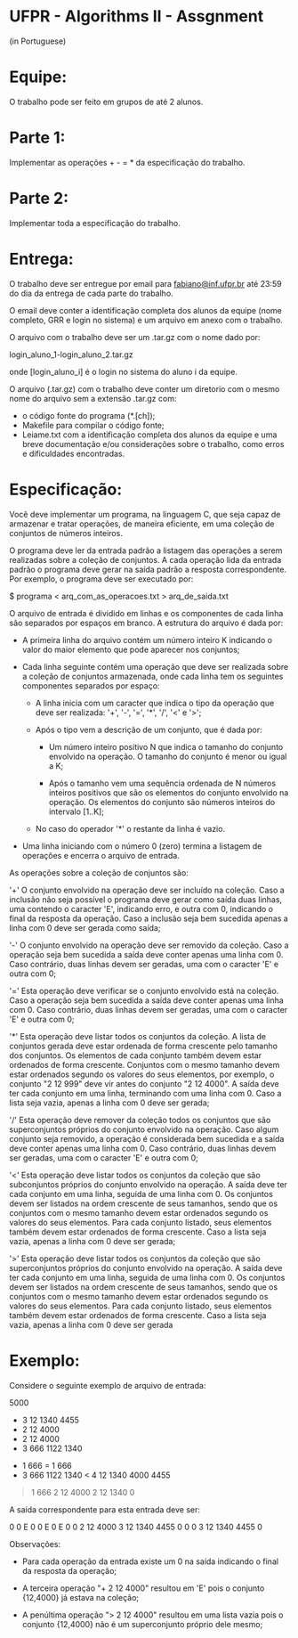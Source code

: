 # UFPR - Algorithms II - Assgnment
(in Portuguese)

Equipe:
=======
O trabalho pode ser feito em grupos de até 2 alunos.


Parte 1:
========

Implementar as operações + - = * da especificação do trabalho.


Parte 2:
========

Implementar toda a especificação do trabalho.


Entrega:
========

O trabalho deve ser entregue por email para fabiano@inf.ufpr.br até
23:59 do dia da entrega de cada parte do trabalho.

O email deve conter a identificação completa dos alunos da equipe
(nome completo, GRR e login no sistema) e um arquivo em anexo com o
trabalho.

O arquivo com o trabalho deve ser um .tar.gz com o nome dado por:

  login_aluno_1-login_aluno_2.tar.gz

onde [login_aluno_i] é o login no sistema do aluno i da equipe.

O arquivo (.tar.gz) com o trabalho deve conter um diretorio com o
mesmo nome do arquivo sem a extensão .tar.gz com:
  - o código fonte do programa (*.[ch]);
  - Makefile para compilar o código fonte;
  - Leiame.txt com a identificação completa dos alunos da equipe e uma
    breve documentação e/ou considerações sobre o trabalho, como erros
    e dificuldades encontradas.


Especificação:
==============

Você deve implementar um programa, na linguagem C, que seja capaz de
armazenar e tratar operações, de maneira eficiente, em uma coleção de
conjuntos de números inteiros.

O programa deve ler da entrada padrão a listagem das operações a serem
realizadas sobre a coleção de conjuntos. A cada operação lida da
entrada padrão o programa deve gerar na saída padrão a resposta
correspondente. Por exemplo, o programa deve ser executado por:

  $ programa < arq_com_as_operacoes.txt > arq_de_saida.txt

O arquivo de entrada é dividido em linhas e os componentes de cada
linha são separados por espaços em branco. A estrutura do arquivo é
dada por:

  - A primeira linha do arquivo contém um número inteiro K indicando o
    valor do maior elemento que pode aparecer nos conjuntos;

  - Cada linha seguinte contém uma operação que deve ser realizada
    sobre a coleção de conjuntos armazenada, onde cada linha tem os 
    seguintes componentes separados por espaço:
    
      - A linha inicia com um caracter que indica o tipo da operação
        que deve ser realizada: '+', '-', '=', '*', '/', '<' e '>';
	
      - Após o tipo vem a descrição de um conjunto, que é dada por:
      
          - Um número inteiro positivo N que indica o tamanho do 
            conjunto envolvido na operação. O tamanho do conjunto é 
            menor ou igual a K;
	    
          - Após o tamanho vem uma sequência ordenada de N números
            inteiros positivos que são os elementos do conjunto
            envolvido na operação. Os elementos do conjunto são 
            números inteiros do intervalo [1..K];
	    
      - No caso do operador '*' o restante da linha é vazio.
      
  - Uma linha iniciando com o número 0 (zero) termina a listagem de
    operações e encerra o arquivo de entrada.

As operações sobre a coleção de conjuntos são:

  '+' O conjunto envolvido na operação deve ser incluído na coleção.
      Caso a inclusão não seja possível o programa deve gerar como
      saída duas linhas, uma contendo o caracter 'E', indicando erro,
      e outra com 0, indicando o final da resposta da operação. Caso
      a inclusão seja bem sucedida apenas a linha com 0 deve ser
      gerada como saída;
      
  '-' O conjunto envolvido na operação deve ser removido da coleção. 
      Caso a operação seja bem sucedida a saída deve conter apenas
      uma linha com 0. Caso contrário, duas linhas devem ser geradas, 
      uma com o caracter 'E' e outra com 0;
      
  '=' Esta operação deve verificar se o conjunto envolvido está na
      coleção. Caso a operação seja bem sucedida a saída deve conter
      apenas uma linha com 0. Caso contrário, duas linhas devem ser
      geradas, uma com o caracter 'E' e outra com 0;
      
  '*' Esta operação deve listar todos os conjuntos da coleção. A lista
      de conjuntos gerada deve estar ordenada de forma crescente pelo
      tamanho dos conjuntos. Os elementos de cada conjunto também
      devem estar ordenados de forma crescente. Conjuntos com o mesmo
      tamanho devem estar ordenados segundo os valores do seus
      elementos, por exemplo, o conjunto "2 12 999" deve vir antes do
      conjunto "2 12 4000". A saída deve ter cada conjunto em uma
      linha, terminando com uma linha com 0. Caso a lista seja vazia,
      apenas a linha com 0 deve ser gerada;
      
  '/' Esta operação deve remover da coleção todos os conjuntos que
      são superconjuntos próprios do conjunto envolvido na operação. 
      Caso algum conjunto seja removido, a operação é considerada
      bem sucedida e a saída deve conter apenas uma linha com 0. Caso 
      contrário, duas linhas devem ser geradas, uma com o caracter
      'E' e outra com 0;
      
  '<' Esta operação deve listar todos os conjuntos da coleção que são
      subconjuntos próprios do conjunto envolvido na operação. A saída
      deve ter cada conjunto em uma linha, seguida de uma linha com
      0. Os conjuntos devem ser listados na ordem crescente de seus
      tamanhos, sendo que os conjuntos com o mesmo tamanho devem estar
      ordenados segundo os valores do seus elementos. Para cada
      conjunto listado, seus elementos também devem estar ordenados de
      forma crescente. Caso a lista seja vazia, apenas a linha com 0
      deve ser gerada;
      
  '>' Esta operação deve listar todos os conjuntos da coleção que são
      superconjuntos próprios do conjunto envolvido na operação. A
      saída deve ter cada conjunto em uma linha, seguida de uma linha
      com 0. Os conjuntos devem ser listados na ordem crescente de
      seus tamanhos, sendo que os conjuntos com o mesmo tamanho devem
      estar ordenados segundo os valores do seus elementos. Para cada
      conjunto listado, seus elementos também devem estar ordenados de
      forma crescente. Caso a lista seja vazia, apenas a linha com 0
      deve ser gerada


Exemplo:
========

Considere o seguinte exemplo de arquivo de entrada:

5000
+ 3 12 1340 4455
+ 2 12 4000
+ 2 12 4000
+ 3 666 1122 1340
- 1 666
= 1 666
- 3 666 1122 1340
< 4 12 1340 4000 4455
> 1 666
> 2 12 4000
> 2 12 1340
0

A saída correspondente para esta entrada deve ser:

0
0
E
0
0
E
0
E
0
0
2 12 4000
3 12 1340 4455
0
0
0
3 12 1340 4455
0

Observações:

  - Para cada operação da entrada existe um 0 na saída indicando o
    final da resposta da operação;
    
  - A terceira operação "+ 2 12 4000" resultou em 'E' pois o conjunto
    {12,4000} já estava na coleção;
    
  - A penúltima operação "> 2 12 4000" resultou em uma lista vazia
    pois o conjunto {12,4000} não é um superconjunto próprio dele
    mesmo;
    
